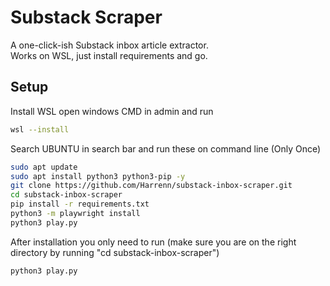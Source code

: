 # Substack Scraper

A one-click-ish Substack inbox article extractor.  
Works on WSL, just install requirements and go.

## Setup

Install WSL
open windows CMD in admin and run
```bash
wsl --install
```

Search UBUNTU in search bar and run these on command line (Only Once)
```bash
sudo apt update
sudo apt install python3 python3-pip -y
git clone https://github.com/Harrenn/substack-inbox-scraper.git
cd substack-inbox-scraper
pip install -r requirements.txt
python3 -m playwright install
python3 play.py
```

After installation you only need to run (make sure you are on the right directory by running "cd substack-inbox-scraper")
```bash
python3 play.py
```

